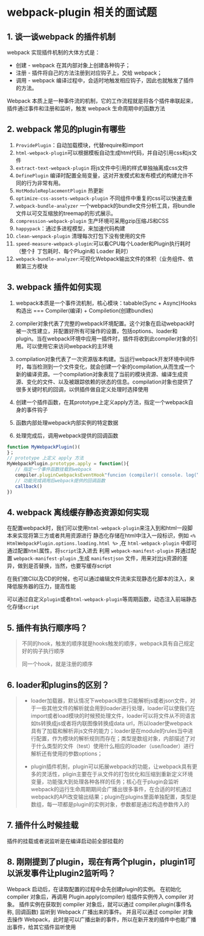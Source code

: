 # webpack-plugin 相关的面试题

## 1. 谈一谈webpack 的插件机制

webpack 实现插件机制的大体方式是：
+ 创建 - webpack 在其内部对象上创建各种钩子；
+ 注册 - 插件将自己的方法注册到对应钩子上，交给 webpack；
+ 调用 - webpack 编译过程中，会适时地触发相应钩子，因此也就触发了插件的方法。

Webpack 本质上是一种事件流的机制，它的工作流程就是将各个插件串联起来，插件通过事件和注册和监听，触发 webpack 生命周期中的函数方法

## 2. webpack 常见的plugin有哪些

1. `ProvidePlugin`：自动加载模块，代替require和import
2. `html-webpack-plugin`可以根据模板自动生成html代码，并自动引用css和js文件
3. `extract-text-webpack-plugin` 将js文件中引用的样式单独抽离成css文件
4. `DefinePlugin` 编译时配置全局变量，这对开发模式和发布模式的构建允许不同的行为非常有用。
5. `HotModuleReplacementPlugin` 热更新
6. `optimize-css-assets-webpack-plugin` 不同组件中重复的css可以快速去重
7. `webpack-bundle-analyzer` 一个webpack的bundle文件分析工具，将bundle文件以可交互缩放的treemap的形式展示。
8. `compression-webpack-plugin` 生产环境可采用gzip压缩JS和CSS
9. `happypack`：通过多进程模型，来加速代码构建
10. `clean-wenpack-plugin` 清理每次打包下没有使用的文件
11. `speed-measure-webpack-plugin`:可以看CPU每个Loader和Plugin执行耗时（整个扌丁包耗时、每个Plugin和 Loader 耗时）
12. `webpack-bundle-analyzer`:可视化Webpack输出文件的体积（业务组件、依赖第三方模块

## 3. webpack 插件如何实现

1. webpack本质是一个事件流机制，核心模块：tabable(Sync + Async)Hooks 构造出 === Compiler(编译) + Compiletion(创建bundles)
   
2. compiler对象代表了完整的webpack环境配置。这个对象在启动webpack时被一次性建立，并配置好所有可操作的设置，包括options、loader和plugin。当在webpack环境中应用一插件时，插件将收到此compiler对象的引用。可以使用它来访问webpack的主环境
   
3. compilation对象代表了一次资源版本构建。当运行webpack开发环境中间件时，每当检测到一个文件变化，就会创建一个新的compilation,从而生成一个新的编译资源。一个compilation对象表现了当前的模块资源、编译生成资源、变化的文件、以及被跟踪依赖的状态的信息。compilation对象也提供了很多关键时机的回调，以供插件做自定义处理时选择使用
   
4. 创建一个插件函数，在其prototype上定义apply方法，指定一个webpack自身的事件钩子
   
5. 函数内部处理webpack内部实例的特定数据
   
6. 处理完成后，调用webpack提供的回调函数

```js
function MyWebpackPlugin()(
}；
// prototype 上定义 apply 方法
MyWebpackPlugin.prototype.apply = function(){
   // 指定一个事件函数挂载到webpack
   compiler.pluginCwebpacksEventHook"funcion (compiler)( console. log(“这是一个插件”)；
   // 功能完成调用后webpack提供的回调函数
   callback()
})

```

## 4. webpack 离线缓存静态资源如何实现

在配置webpack时，我们可以使用`html-webpack-plugin`来注入到和html一段脚本来实现将第三方或者共用资源进行 静态化存储在html中注入一段标识，例如 `<% HtmlWebpackPlugin.options.loading.html %>` ,在 `html-webpack-plugin` 中即可通过配置`html`属性，将`script`注入进去
利用 `webpack-manifest-plugin` 并通过配置 `webpack-manifest-plugin` ,生成 `manifestjson` 文件，用来对比js资源的差异，做到是否替换，当然，也要写缓存script

在我们做Cl以及CD的时候，也可以通过编辑文件流来实现静态化脚本的注入，来降低服务器的压力，提高性能

可以通过自定义`plugin`或者`html-webpack-plugin`等周期函数，动态注入前端静态化存储`script`

## 5. 插件有执行顺序吗？

> 不同的hook，触发的顺序就是hooks触发的顺序，webpack具有自己规定好的钩子执行顺序
> 
> 同一个hook，就是注册的顺序

## 6. loader和plugins的区别？

>  + loader加载器，默认情况下webpack原生只能解析js或者json文件，对于一些其他文件的解析就会用到loader进行处理，loader可以使我们在import或者load模块的时候预处理文件，loader可以将文件从不同语言如ts转换成js或者将内联图像转换成data url，所以loader使webpack具有了加载和解析非js文件的能力；loader是在module的rules当中进行配置，作为模块的解析规则而存在；类型是数组对象，内部描述了对于什么类型的文件（test）使用什么相应的loader（use/loader）进行解析还有使用的参数options；
> 
>  + plugin插件机制，plugin可以拓展webpack的功能，让webpack具有更多的灵活性，pligin主要在于从文件的打包优化和压缩到重新定义环境变量，功能强大到处理各种各样的任务；核心在于plugin会监听webpack的运行生命周期期间会广播出很多事件，在合适的时机通过webpack的API改变输出结果；plugin在plugins里面单独配置，类型是数组，每一项都是plugin的实例对象，参数都是通过构造参数传入的

## 7. 插件什么时候挂载

插件的挂载或者说监听是在编译启动前全部挂载的

## 8. 刚刚提到了plugin，现在有两个plugin，plugin1可以派发事件让plugin2监听吗？

Webpack 启动后，在读取配置的过程中会先创建plugin的实例。 在初始化 compiler 对象后，再调用 Plugin.apply(compiler) 给插件实例传入 compiler 对象。 插件实例在获取到 compiler 对象后，就可以通过 compiler.plugin(事件名称, 回调函数) 监听到 Webpack 广播出来的事件。 并且可以通过 compiler 对象去操作 Webpack，此时是可以广播出新的事件，所以在新开发的插件中也能广播出事件，给其它插件监听使用
